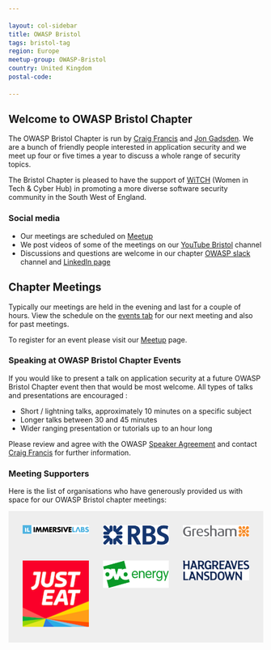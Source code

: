 ```yaml
---

layout: col-sidebar
title: OWASP Bristol
tags: bristol-tag
region: Europe
meetup-group: OWASP-Bristol
country: United Kingdom
postal-code:

---
```


## Welcome to OWASP Bristol Chapter

The OWASP Bristol Chapter is run by [Craig Francis][craig] and [Jon Gadsden][jon].
We are  a bunch of friendly people interested in application security
and we meet up four or five times a year to discuss a whole range of security topics.

The Bristol Chapter is pleased to have the support of [WiTCH][witch] (Women in Tech & Cyber Hub)
in promoting a more diverse software security community in the South West of England.

### Social media

* Our meetings are scheduled on [Meetup][meetup]
* We post videos of some of the  meetings on our [YouTube Bristol][youtube] channel
* Discussions and questions are welcome in our chapter [OWASP slack][slack] channel and [LinkedIn page][linkedin]

## Chapter Meetings

Typically our meetings are held in the evening and last for a couple of hours.
View the schedule on the [events tab](https://owasp.org/www-chapter-bristol-uk/#div-events)
for our next meeting and also for past meetings.

To register for an event please visit our [Meetup][meetup] page.

### Speaking at OWASP Bristol Chapter Events

If you would like to present a talk on application security
at a future OWASP Bristol Chapter event then that would be most welcome.
All types of talks and presentations are encouraged :

* Short / lightning talks, approximately 10 minutes on a specific subject
* Longer talks between 30 and 45 minutes
* Wider ranging presentation or tutorials up to an hour long

Please review and agree with the OWASP [Speaker Agreement](https://owasp.org/www-policy/legal/speaker-agreement)
and contact [Craig Francis](mailto:craig.francis@owasp.org) for further information.

### Meeting Supporters

Here is the list of organisations who have generously provided us with space for our OWASP Bristol chapter meetings:

<style>
    #supporters {
        list-style: none;
        margin: 0;
        padding: 2em 0 0 2em;
        background: #EEE;
        display: flex;
        flex-wrap: wrap;
    }
    #supporters li {
        width: calc(33.3% - 2em);
        margin: 0 2em 2em 0;
    }
    #supporters li img {
        width: 100%;
    }
</style>

<ul id="supporters">
    <li><img src="assets/images/ImmersiveLabsLogo.png" alt="ImmersiveLabs" /></li>
    <li><img src="assets/images/RBSLogo.png" alt="RBS" /></li>
    <li><img src="assets/images/GreshamTechnologiesLogo.png" alt="GreshamTechnologies" /></li>
    <li><img src="assets/images/JustEatLogo.png" alt="JustEat" /></li>
    <li><img src="assets/images/OvoLogo.png" alt="Ovo" /></li>
    <li><img src="assets/images/HLLogo.png" alt="HargreavesLansdown" /></li>
</ul>

[craig]: mailto:craig.francis@owasp.org
[jon]: mailto:jon.gadsden@owasp.org
[linkedin]: https://www.linkedin.com/groups/8409530/
[meetup]: https://www.meetup.com/owasp-bristol/
[slack]: https://owasp.slack.com/messages/CTRQ33DMK
[witch]: https://www.witch.online/
[youtube]: https://www.youtube.com/@OWASPBristol/featured
